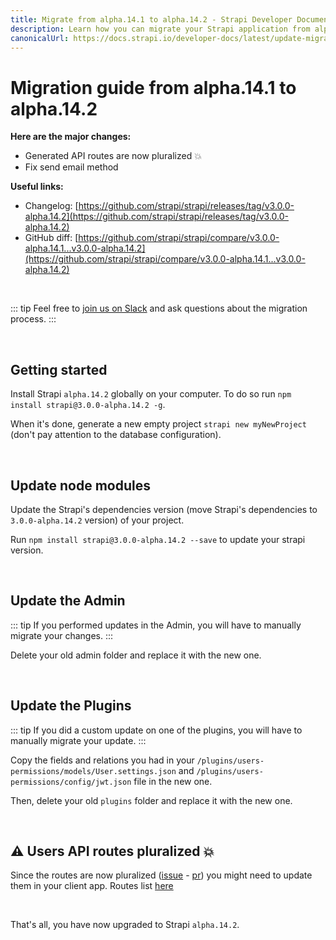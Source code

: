 ```yaml
---
title: Migrate from alpha.14.1 to alpha.14.2 - Strapi Developer Documentation
description: Learn how you can migrate your Strapi application from alpha.14.1 to alpha.14.2.
canonicalUrl: https://docs.strapi.io/developer-docs/latest/update-migration-guides/migration-guides/migration-guide-alpha.14.1-to-alpha.14.2.html
---
```


# Migration guide from alpha.14.1 to alpha.14.2

**Here are the major changes:**

- Generated API routes are now pluralized 💥
- Fix send email method

**Useful links:**

- Changelog: [https://github.com/strapi/strapi/releases/tag/v3.0.0-alpha.14.2](https://github.com/strapi/strapi/releases/tag/v3.0.0-alpha.14.2)
- GitHub diff: [https://github.com/strapi/strapi/compare/v3.0.0-alpha.14.1...v3.0.0-alpha.14.2](https://github.com/strapi/strapi/compare/v3.0.0-alpha.14.1...v3.0.0-alpha.14.2)

<br>

::: tip
Feel free to [join us on Slack](http://slack.strapi.io) and ask questions about the migration process.
:::

<br>

## Getting started

Install Strapi `alpha.14.2` globally on your computer. To do so run `npm install strapi@3.0.0-alpha.14.2 -g`.

When it's done, generate a new empty project `strapi new myNewProject` (don't pay attention to the database configuration).

<br>

## Update node modules

Update the Strapi's dependencies version (move Strapi's dependencies to `3.0.0-alpha.14.2` version) of your project.

Run `npm install strapi@3.0.0-alpha.14.2 --save` to update your strapi version.

<br>

## Update the Admin

::: tip
If you performed updates in the Admin, you will have to manually migrate your changes.
:::

Delete your old admin folder and replace it with the new one.

<br>

## Update the Plugins

::: tip
If you did a custom update on one of the plugins, you will have to manually migrate your update.
:::

Copy the fields and relations you had in your `/plugins/users-permissions/models/User.settings.json` and `/plugins/users-permissions/config/jwt.json` file in the new one.

Then, delete your old `plugins` folder and replace it with the new one.

<br>

## ⚠️ Users API routes pluralized 💥

Since the routes are now pluralized ([issue](https://github.com/strapi/strapi/issues/504) - [pr](https://github.com/strapi/strapi/pull/1725)) you might need to update them in your client app.
Routes list [here](https://github.com/strapi/strapi/pull/1725/files#diff-8836e4ea317896c004860b47776c800f)

<br>

That's all, you have now upgraded to Strapi `alpha.14.2`.
